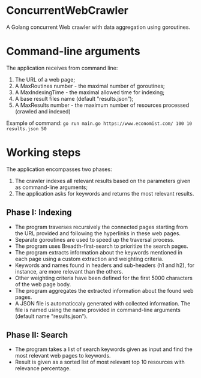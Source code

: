 # ConcurrentWebCrawler
A Golang concurrent Web crawler with data aggregation using goroutines.

# Command-line arguments
The application receives from command line: 
1) The URL of a web page; 
2) A MaxRoutines number - the maximal number of goroutines;
3) A MaxIndexingTime - the maximal allowed time for indexing;
4) A base result files name (default "results.json”);
5) A MaxResults number - the maximum number of resources processed (crawled and indexed)

Example of command: `go run main.go https://www.economist.com/ 100 10 results.json 50`

# Working steps

The application encompasses two phases:

1) The crawler indexes all relevant results based on the parameters given as command-line arguments;
2) The application asks for keywords and returns the most relevant results. 

## Phase I: Indexing
- The program traverses recursively the connected pages starting from the URL provided and following the hyperlinks in these web pages. 
- Separate goroutines are used to speed up the traversal process. 
- The program uses Breadth-first-search to prioritize the search pages.
- The program  extracts information about the keywords mentioned in each page using a custom extraction and weighting criteria.
- Keywords and names found in headers and sub-headers (h1 and h2), for instance, are more relevant than the others.
- Other weighting criteria have been defined for the first 5000 characters of the web page body.
- The program aggregates the extracted information about the found web pages. 
- A JSON file is automaticcaly generated with collected information. The file is named using the name provided in command-line arguments (default name "results.json”).

## Phase II: Search
- The program takes a list of search keywords given as input and find the most relevant web pages to keywords. 
- Result is given as a sorted list of most relevant top 10 resources with relevance percentage. 
